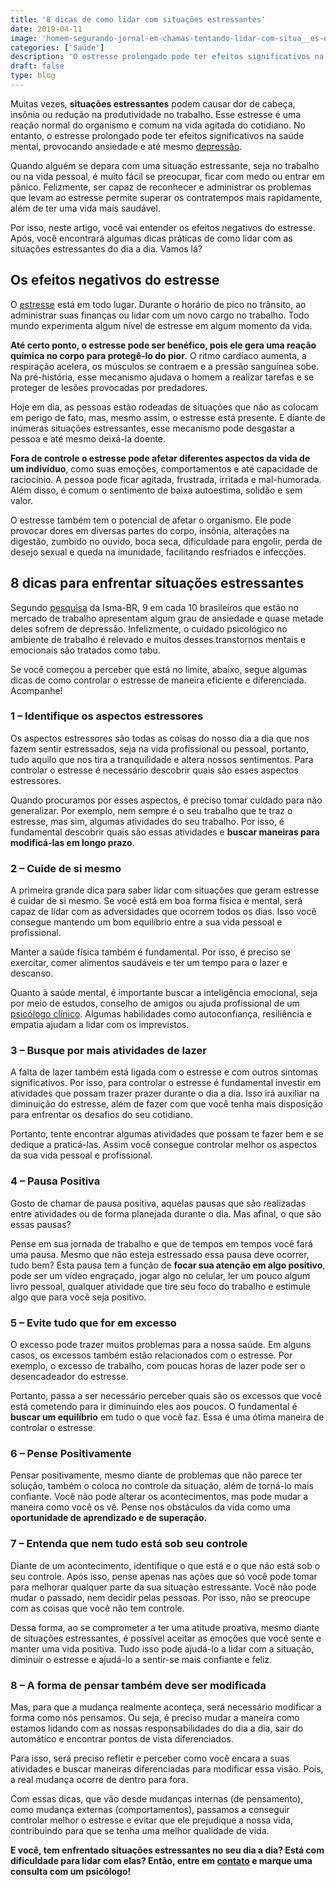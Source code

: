 ```yaml
---
title: '8 dicas de como lidar com situações estressantes'
date: 2019-04-11
image: 'homem-segurando-jornal-em-chamas-tentando-lidar-com-situa__es-estressantes.jpg'
categories: ['Saúde']
description: 'O estresse prolongado pode ter efeitos significativos na saúde mental, provocando ansiedade e até mesmo depressão. Leia mais sobre aqui!'
draft: false
type: blog
---
```


Muitas vezes, **situações estressantes** podem causar dor de cabeça, insônia ou redução na produtividade no trabalho. Esse estresse é uma reação normal do organismo e comum na vida agitada do cotidiano. No entanto, o estresse prolongado pode ter efeitos significativos na saúde mental, provocando ansiedade e até mesmo [depressão](/8-sintomas-de-depressao-que-voce-precisa-reconhecer/).

Quando alguém se depara com uma situação estressante, seja no trabalho ou na vida pessoal, é muito fácil se preocupar, ficar com medo ou entrar em pânico. Felizmente, ser capaz de reconhecer e administrar os problemas que levam ao estresse permite superar os contratempos mais rapidamente, além de ter uma vida mais saudável.

Por isso, neste artigo, você vai entender os efeitos negativos do estresse. Após, você encontrará algumas dicas práticas de como lidar com as situações estressantes do dia a dia. Vamos lá?

## Os efeitos negativos do estresse

O [estresse](/5-maneiras-de-se-controlar-o-estresse/) está em todo lugar. Durante o horário de pico no trânsito, ao administrar suas finanças ou lidar com um novo cargo no trabalho. Todo mundo experimenta algum nível de estresse em algum momento da vida.

**Até certo ponto, o estresse pode ser benéfico, pois ele gera uma reação química no corpo para protegê-lo do pior**. O ritmo cardíaco aumenta, a respiração acelera, os músculos se contraem e a pressão sanguínea sobe. Na pré-história, esse mecanismo ajudava o homem a realizar tarefas e se proteger de lesões provocadas por predadores.

Hoje em dia, as pessoas estão rodeadas de situações que não as colocam em perigo de fato, mas, mesmo assim, o estresse está presente. E diante de inúmeras situações estressantes, esse mecanismo pode desgastar a pessoa e até mesmo deixá-la doente.

**Fora de controle o estresse pode afetar diferentes aspectos da vida de um indivíduo**, como suas emoções, comportamentos e até capacidade de raciocínio. A pessoa pode ficar agitada, frustrada, irritada e mal-humorada. Além disso, é comum o sentimento de baixa autoestima, solidão e sem valor.

O estresse também tem o potencial de afetar o organismo. Ele pode provocar dores em diversas partes do corpo, insônia, alterações na digestão, zumbido no ouvido, boca seca, dificuldade para engolir, perda de desejo sexual e queda na imunidade, facilitando resfriados e infecções.

## 8 dicas para enfrentar situações estressantes

Segundo [pesquisa](https://exame.abril.com.br/negocios/precisamos-falar-sobre-estresse/) da Isma-BR, 9 em cada 10 brasileiros que estão no mercado de trabalho apresentam algum grau de ansiedade e quase metade deles sofrem de depressão. Infelizmente, o cuidado psicológico no ambiente de trabalho é relevado e muitos desses transtornos mentais e emocionais são tratados como tabu.

Se você começou a perceber que está no limite, abaixo, segue algumas dicas de como controlar o estresse de maneira eficiente e diferenciada. Acompanhe!

### **1 – Identifique os aspectos estressores**

Os aspectos estressores são todas as coisas do nosso dia a dia que nos fazem sentir estressados, seja na vida profissional ou pessoal, portanto, tudo aquilo que nos tira a tranquilidade e altera nossos sentimentos. Para controlar o estresse é necessário descobrir quais são esses aspectos estressores.

Quando procuramos por esses aspectos, é preciso tomar cuidado para não generalizar. Por exemplo, nem sempre é o seu trabalho que te traz o estresse, mas sim, algumas atividades do seu trabalho. Por isso, é fundamental descobrir quais são essas atividades e **buscar maneiras para modificá-las em longo prazo**.

### 2 – Cuide de si mesmo

A primeira grande dica para saber lidar com situações que geram estresse é cuidar de si mesmo. Se você está em boa forma física e mental, será capaz de lidar com as adversidades que ocorrem todos os dias. Isso você consegue mantendo um bom equilíbrio entre a sua vida pessoal e profissional.

Manter a saúde física também é fundamental. Por isso, é preciso se exercitar, comer alimentos saudáveis e ter um tempo para o lazer e descanso.

Quanto à saúde mental, é importante buscar a inteligência emocional, seja por meio de estudos, conselho de amigos ou ajuda profissional de um [psicólogo clínico](/pra-que-serve-um-psicologo-clinico/). Algumas habilidades como autoconfiança, resiliência e empatia ajudam a lidar com os imprevistos.

### **3 – Busque por mais atividades de lazer**

A falta de lazer também está ligada com o estresse e com outros sintomas significativos. Por isso, para controlar o estresse é fundamental investir em atividades que possam trazer prazer durante o dia a dia. Isso irá auxiliar na diminuição do estresse, além de fazer com que você tenha mais disposição para enfrentar os desafios do seu cotidiano.

Portanto, tente encontrar algumas atividades que possam te fazer bem e se dedique a praticá-las. Assim você consegue controlar melhor os aspectos da sua vida pessoal e profissional.

### 4 – Pausa Positiva

Gosto de chamar de pausa positiva, aquelas pausas que são realizadas entre atividades ou de forma planejada durante o dia. Mas afinal, o que são essas pausas?

Pense em sua jornada de trabalho e que de tempos em tempos você fará uma pausa. Mesmo que não esteja estressado essa pausa deve ocorrer, tudo bem? Esta pausa tem a função de **focar sua atenção em algo positivo**, pode ser um vídeo engraçado, jogar algo no celular, ler um pouco algum livro pessoal, qualquer atividade que tire seu foco do trabalho e estimule algo que para você seja positivo.

### **5 – Evite tudo que for em excesso**

O excesso pode trazer muitos problemas para a nossa saúde. Em alguns casos, os excessos também estão relacionados com o estresse. Por exemplo, o excesso de trabalho, com poucas horas de lazer pode ser o desencadeador do estresse.

Portanto, passa a ser necessário perceber quais são os excessos que você está cometendo para ir diminuindo eles aos poucos. O fundamental é **buscar um equilíbrio** em tudo o que você faz. Essa é uma ótima maneira de controlar o estresse.

### 6 – Pense Positivamente

Pensar positivamente, mesmo diante de problemas que não parece ter solução, também o coloca no controle da situação, além de torná-lo mais confiante. Você não pode alterar os acontecimentos, mas pode mudar a maneira como você os vê. Pense nos obstáculos da vida como uma **oportunidade de aprendizado e de superação.**

### 7 – Entenda que nem tudo está sob seu controle

Diante de um acontecimento, identifique o que está e o que não está sob o seu controle. Após isso, pense apenas nas ações que só você pode tomar para melhorar qualquer parte da sua situação estressante. Você não pode mudar o passado, nem decidir pelas pessoas. Por isso, não se preocupe com as coisas que você não tem controle.

Dessa forma, ao se comprometer a ter uma atitude proativa, mesmo diante de situações estressantes, é possível aceitar as emoções que você sente e manter uma vida positiva. Tudo isso pode ajudá-lo a lidar com a situação, diminuir o estresse e ajudá-lo a sentir-se mais confiante e feliz.

### **8 – A forma de pensar também deve ser modificada**

Mas, para que a mudança realmente aconteça, será necessário modificar a forma como nós pensamos. Ou seja, é preciso mudar a maneira como estamos lidando com as nossas responsabilidades do dia a dia, sair do automático e encontrar pontos de vista diferenciados.

Para isso, será preciso refletir e perceber como você encara a suas atividades e buscar maneiras diferenciadas para modificar essa visão. Pois, a real mudança ocorre de dentro para fora.

Com essas dicas, que vão desde mudanças internas (de pensamento), como mudança externas (comportamentos), passamos a conseguir controlar melhor o estresse e evitar que ele prejudique a nossa vida, contribuindo para que se tenha uma melhor qualidade de vida.

**E você, tem enfrentado situações estressantes no seu dia a dia? Está com dificuldade para lidar com elas? Então, entre em [contato](/contato/) e marque uma consulta com um psicólogo!**
